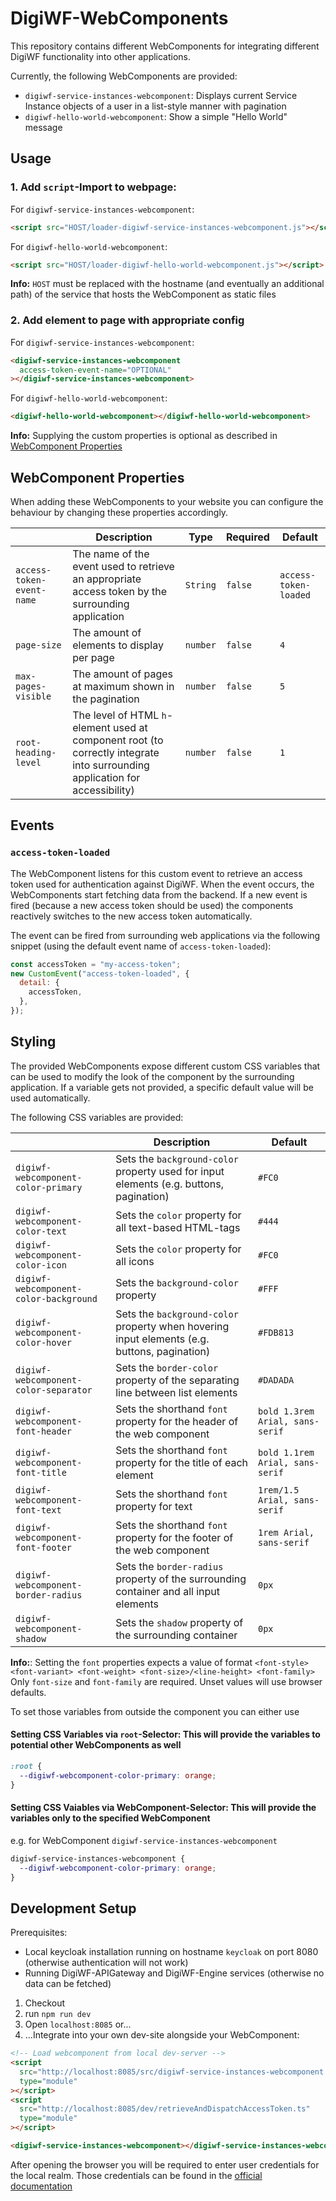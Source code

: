 # DigiWF-WebComponents

This repository contains different WebComponents for integrating different DigiWF functionality into other applications.

Currently, the following WebComponents are provided:

- `digiwf-service-instances-webcomponent`: Displays current Service Instance objects of a user in a list-style manner with pagination
- `digiwf-hello-world-webcomponent`: Show a simple "Hello World" message

## Usage

### 1. Add `script`-Import to webpage:

For `digiwf-service-instances-webcomponent`:

```html
<script src="HOST/loader-digiwf-service-instances-webcomponent.js"></script>
```

For `digiwf-hello-world-webcomponent`:

```html
<script src="HOST/loader-digiwf-hello-world-webcomponent.js"></script>
```

**Info:** `HOST` must be replaced with the hostname (and eventually an additional path) of the service that hosts the WebComponent as static files

### 2. Add element to page with appropriate config

For `digiwf-service-instances-webcomponent`:

```html
<digiwf-service-instances-webcomponent
  access-token-event-name="OPTIONAL"
></digiwf-service-instances-webcomponent>
```

For `digiwf-hello-world-webcomponent`:

```html
<digiwf-hello-world-webcomponent></digiwf-hello-world-webcomponent>
```

**Info:** Supplying the custom properties is optional as described in [WebComponent Properties](#webcomponent-properties)

## WebComponent Properties

When adding these WebComponents to your website you can configure the behaviour by changing these properties
accordingly.

|                           | Description                                                                                                                  | Type     | Required | Default               |
| ------------------------- | ---------------------------------------------------------------------------------------------------------------------------- | -------- | -------- | --------------------- |
| `access-token-event-name` | The name of the event used to retrieve an appropriate access token by the surrounding application                            | `String` | `false`  | `access-token-loaded` |
| `page-size`               | The amount of elements to display per page                                                                                   | `number` | `false`  | `4`                   |
| `max-pages-visible`       | The amount of pages at maximum shown in the pagination                                                                       | `number` | `false`  | `5`                   |
| `root-heading-level`      | The level of HTML `h`-element used at component root (to correctly integrate into surrounding application for accessibility) | `number` | `false`  | `1`                   |

## Events

### `access-token-loaded`

The WebComponent listens for this custom event to retrieve an access token used for authentication against DigiWF.
When the event occurs, the WebComponents start fetching data from the backend.
If a new event is fired (because a new access token should be used) the components reactively switches to the new access token automatically.

The event can be fired from surrounding web applications via the following snippet (using the default event name of `access-token-loaded`):

```js
const accessToken = "my-access-token";
new CustomEvent("access-token-loaded", {
  detail: {
    accessToken,
  },
});
```

## Styling

The provided WebComponents expose different custom CSS variables that can be used to modify the look of the component by the surrounding application.
If a variable gets not provided, a specific default value will be used automatically.

The following CSS variables are provided:

|                                        | Description                                                                                  | Default                         |
| -------------------------------------- | -------------------------------------------------------------------------------------------- | ------------------------------- |
| `digiwf-webcomponent-color-primary`    | Sets the `background-color` property used for input elements (e.g. buttons, pagination)      | `#FC0`                          |
| `digiwf-webcomponent-color-text`       | Sets the `color` property for all text-based HTML-tags                                       | `#444`                          |
| `digiwf-webcomponent-color-icon`       | Sets the `color` property for all icons                                                      | `#FC0`                          |
| `digiwf-webcomponent-color-background` | Sets the `background-color` property                                                         | `#FFF`                          |
| `digiwf-webcomponent-color-hover`      | Sets the `background-color` property when hovering input elements (e.g. buttons, pagination) | `#FDB813`                       |
| `digiwf-webcomponent-color-separator`  | Sets the `border-color` property of the separating line between list elements                | `#DADADA`                       |
| `digiwf-webcomponent-font-header`      | Sets the shorthand `font` property for the header of the web component                       | `bold 1.3rem Arial, sans-serif` |
| `digiwf-webcomponent-font-title`       | Sets the shorthand `font` property for the title of each element                             | `bold 1.1rem Arial, sans-serif` |
| `digiwf-webcomponent-font-text`        | Sets the shorthand `font` property for text                                                  | `1rem/1.5 Arial, sans-serif`    |
| `digiwf-webcomponent-font-footer`      | Sets the shorthand `font` property for the footer of the web component                       | `1rem Arial, sans-serif`        |
| `digiwf-webcomponent-border-radius`    | Sets the `border-radius` property of the surrounding container and all input elements        | `0px`                           |
| `digiwf-webcomponent-shadow`           | Sets the `shadow` property of the surrounding container                                      | `0px`                           |

**Info:**: Setting the `font` properties expects a value of format `<font-style> <font-variant> <font-weight> <font-size>/<line-height> <font-family>`
Only `font-size` and `font-family` are required. Unset values will use browser defaults.

To set those variables from outside the component you can either use

#### Setting CSS Variables via `root`-Selector: This will provide the variables to potential other WebComponents as well

```css
:root {
  --digiwf-webcomponent-color-primary: orange;
}
```

#### Setting CSS Vaiables via WebComponent-Selector: This will provide the variables only to the specified WebComponent

e.g. for WebComponent `digiwf-service-instances-webcomponent`

```css
digiwf-service-instances-webcomponent {
  --digiwf-webcomponent-color-primary: orange;
}
```

## Development Setup

Prerequisites:

- Local keycloak installation running on hostname `keycloak` on port 8080 (otherwise authentication will not work)
- Running DigiWF-APIGateway and DigiWF-Engine services (otherwise no data can be fetched)

1. Checkout
2. run `npm run dev`
3. Open `localhost:8085` or...
4. ...Integrate into your own dev-site alongside your WebComponent:

```html
<!-- Load webcomponent from local dev-server -->
<script
  src="http://localhost:8085/src/digiwf-service-instances-webcomponent.ts"
  type="module"
></script>
<script
  src="http://localhost:8085/dev/retrieveAndDispatchAccessToken.ts"
  type="module"
></script>

<digiwf-service-instances-webcomponent></digiwf-service-instances-webcomponent>
```

After opening the browser you will be required to enter user credentials for the local realm.
Those credentials can be found in the [official documentation](https://digiwf.oss.muenchen.de/documentation/guides/technical-setup/#keycloak-identity-provider)
